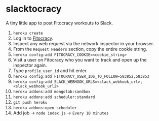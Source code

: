 slacktocracy
============

A tiny little app to post Fitocracy workouts to Slack.

1. `heroku create`
2. Log in to [Fitocracy](https://www.fitocracy.com/).
3. Inspect any web request via the network inspector in your browser.
4. From the `Request Headers` section, copy the entire cookie string.
5. `heroku config:add FITOCRACY_COOKIE=<cookie_string>`
6. Visit a user on Fitocracy who you want to track and open up the inspector again.
7. Type `profile_user_id` and hit enter.
8. `heroku config:add FITOCRACY_USER_IDS_TO_FOLLOW=583852,583853`
9. `heroku config:add SLACK_WEBHOOK_URLS=<slack_webhook_url>,<slack_webhook_url2>`
10. `heroku addons:add mongolab:sandbox`
11. `heroku addons:add scheduler:standard`
12. `git push heroku`
13. `heroku addons:open scheduler`
14. Add job -> `node index.js` -> `Every 10 minutes`

